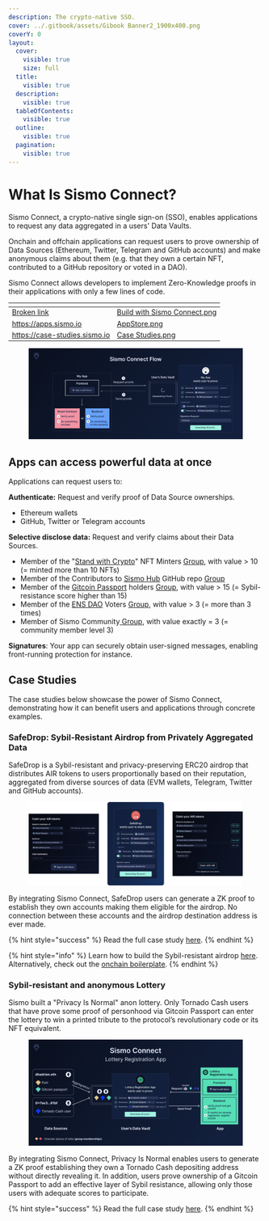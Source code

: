 ```yaml
---
description: The crypto-native SSO.
cover: ../.gitbook/assets/Gibook Banner2_1900x400.png
coverY: 0
layout:
  cover:
    visible: true
    size: full
  title:
    visible: true
  description:
    visible: true
  tableOfContents:
    visible: true
  outline:
    visible: true
  pagination:
    visible: true
---
```


# What Is Sismo Connect?

Sismo Connect, a crypto-native single sign-on (SSO), enables applications to request any data aggregated in a users' Data Vaults.

Onchain and offchain applications can request users to prove ownership of Data Sources (Ethereum, Twitter, Telegram and GitHub accounts) and make anonymous claims about them (e.g. that they own a certain NFT, contributed to a GitHub repository or voted in a DAO).&#x20;

Sismo Connect allows developers to implement Zero-Knowledge proofs in their applications with only a few lines of code.

<table data-view="cards"><thead><tr><th data-card-target data-type="content-ref"></th><th data-hidden data-card-cover data-type="files"></th></tr></thead><tbody><tr><td><a href="broken-reference">Broken link</a></td><td><a href="../.gitbook/assets/Build with Sismo Connect.png">Build with Sismo Connect.png</a></td></tr><tr><td><a href="https://apps.sismo.io">https://apps.sismo.io</a></td><td><a href="../.gitbook/assets/AppStore.png">AppStore.png</a></td></tr><tr><td><a href="https://case-studies.sismo.io">https://case-studies.sismo.io</a></td><td><a href="../.gitbook/assets/Case Studies.png">Case Studies.png</a></td></tr></tbody></table>

<figure><img src="../.gitbook/assets/Sismo Connect Flow (4).png" alt=""><figcaption></figcaption></figure>

## Apps can access powerful data at once

Applications can request users to:

**Authenticate:** Request and verify proof of Data Source ownerships.

* Ethereum wallets
* GitHub, Twitter or Telegram accounts

**Selective disclose data:** Request and verify claims about their Data Sources.

* Member of the "[Stand with Crypto](https://nft.coinbase.com/collection/ethereum/0x9d90669665607f08005cae4a7098143f554c59ef)" NFT Minters [Group](https://factory.sismo.io/groups-explorer?search=stand-with-crypto-nft-minters), with value > 10 (= minted more than 10 NFTs)
* Member of the Contributors to [Sismo Hub](https://github.com/sismo-core/sismo-hub) GitHub repo  [Group](https://factory.sismo.io/groups-explorer?search=sismo-hub-contributors-github)
* Member of the [Gitcoin Passport](https://passport.gitcoin.co/#/welcome) holders [Group](https://factory.sismo.io/groups-explorer?search=gitcoin-passport-holders), with value > 15 (= Sybil-resistance score higher than 15)
* Member of the [ENS DAO](https://docs.ens.domains/v/governance/) Voters [Group](https://factory.sismo.io/groups-explorer?search=ens-voters), with value > 3 (= more than 3 times)
* Member of Sismo Community[ Group](https://factory.sismo.io/groups-explorer?search=0xd630aa769278cacde879c5c0fe5d203c), with value exactly = 3 (= community member level 3)

**Signatures**: Your app can securely obtain user-signed messages, enabling front-running protection for instance.

## Case Studies

The case studies below showcase the power of Sismo Connect, demonstrating how it can benefit users and applications through concrete examples.

### SafeDrop: Sybil-Resistant Airdrop from Privately Aggregated Data

SafeDrop is a Sybil-resistant and privacy-preserving ERC20 airdrop that distributes AIR tokens to users proportionally based on their reputation, aggregated from diverse sources of data (EVM wallets, Telegram, Twitter and GitHub accounts).

<figure><img src="../.gitbook/assets/SafeDrop_Case Study (2).png" alt=""><figcaption></figcaption></figure>

By integrating Sismo Connect, SafeDrop users can generate a ZK proof to establish they own accounts making them eligible for the airdrop. No connection between these accounts and the airdrop destination address is ever made.

{% hint style="success" %}
Read the full case study [here](https://case-studies.sismo.io/db/safe-drop).
{% endhint %}

{% hint style="info" %}
Learn how to build the Sybil-resistant airdrop [here](../build-with-sismo-connect/tutorials/tuto.md). Alternatively, check out the [onchain boilerplate](../build-with-sismo-connect/run-example-apps/onchain-sample-project.md).
{% endhint %}

### Sybil-resistant and anonymous Lottery

Sismo built a "Privacy Is Normal" anon lottery. Only Tornado Cash users that have prove some proof of personhood via Gitcoin Passport can enter the lottery to win a printed tribute to the protocol’s revolutionary code or its NFT equivalent.

<figure><img src="../.gitbook/assets/Lottery Registration App (3).png" alt=""><figcaption></figcaption></figure>

By integrating Sismo Connect, Privacy Is Normal enables users to generate a ZK proof establishing they own a Tornado Cash depositing address without directly revealing it. In addition, users prove ownership of a Gitcoin Passport to add an effective layer of Sybil resistance, allowing only those users with adequate scores to participate.

{% hint style="success" %}
Read the full case study [here](https://sismo.notion.site/PROD-Sybil-resistant-anonymous-Lottery-gated-to-Tornado-Cash-users-1cdeef27f4d243f4a40c7aaa74e40ee9).
{% endhint %}
